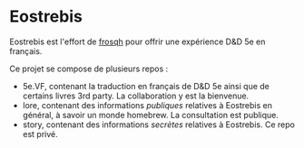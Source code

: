 # Eostrebis

Eostrebis est l'effort de [frosqh](github.com/frosqh) pour offrir une expérience D&D 5e en français. 

Ce projet se compose de plusieurs repos : 

 - 5e.VF, contenant la traduction en français de D&D 5e ainsi que de certains livres 3rd party. La collaboration y est la bienvenue.
 - lore, contenant des informations _publiques_ relatives à Eostrebis en général, à savoir un monde homebrew. La consultation est publique.
 - story, contenant des informations _secrètes_ relatives à Eostrebis. Ce repo est privé.
